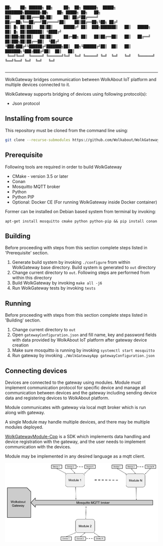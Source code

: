 ```
██╗    ██╗ ██████╗ ██╗     ██╗  ██╗ ██████╗  █████╗ ████████╗███████╗██╗    ██╗ █████╗ ██╗   ██╗
██║    ██║██╔═══██╗██║     ██║ ██╔╝██╔════╝ ██╔══██╗╚══██╔══╝██╔════╝██║    ██║██╔══██╗╚██╗ ██╔╝
██║ █╗ ██║██║   ██║██║     █████╔╝ ██║  ███╗███████║   ██║   █████╗  ██║ █╗ ██║███████║ ╚████╔╝ 
██║███╗██║██║   ██║██║     ██╔═██╗ ██║   ██║██╔══██║   ██║   ██╔══╝  ██║███╗██║██╔══██║  ╚██╔╝  
╚███╔███╔╝╚██████╔╝███████╗██║  ██╗╚██████╔╝██║  ██║   ██║   ███████╗╚███╔███╔╝██║  ██║   ██║   
 ╚══╝╚══╝  ╚═════╝ ╚══════╝╚═╝  ╚═╝ ╚═════╝ ╚═╝  ╚═╝   ╚═╝   ╚══════╝ ╚══╝╚══╝ ╚═╝  ╚═╝   ╚═╝   
                                                                                                  
```
----
WolkGateway bridges communication between WolkAbout IoT platform and multiple devices connected to it.

WolkGateway supports bridging of devices using following protocol(s):

* Json protocol

Installing from source
----------------------

This repository must be cloned from the command line using:
```sh
git clone --recurse-submodules https://github.com/Wolkabout/WolkGateway.git
```

Prerequisite
------

Following tools are required in order to build WolkGateway

* CMake - version 3.5 or later
* Conan
* Mosquitto MQTT broker
* Python
* Python PIP
* Optional: Docker CE (For running WolkGateway inside Docker container)

Former can be installed on Debian based system from terminal by invoking:

`apt-get install mosquitto cmake python python-pip && pip install conan`

Building
------

Before proceeding with steps from this section complete steps listed in 'Prerequisite' section.

1. Generate build system by invoking `./configure` from within WolkGateway base directory.
Build system is generated to `out` directory
2. Change current directory to `out`. Following steps are performed from within this directory
3. Build WolkGateway by invoking `make all -j6`
4. Run WolkGateway tests by invoking `tests`

Running
------

Before proceeding with steps from this section complete steps listed in 'Building' section.

1. Change current directory to `out`
2. Open `gatewayConfiguration.json` and fill name, key and password fields with data provided by WolkAbout IoT platform after gateway device creation
3. Make sure mosquitto is running by invoking `systemctl start mosquitto`
4. Run gateway by invoking `./WolkGatewayApp gatewayConfiguration.json`


Connecting devices
------

Devices are connected to the gateway using modules. Module must implement communication protocol for specific device and manage
all communication between devices and the gateway including sending device data and registering devices to WolkAbout platform.

Module communicates with gateway via local mqtt broker which is run along with gateway.

A single Module may handle multiple devices, and there may be multiple modules deployed.

[WolkGatewayModule-Cpp](https://github.com/Wolkabout/WolkGatewayModule-Cpp) is a SDK which implements data handling and device registration with the gateway,
and the user needs to implement communication with the devices.

Module may be implemented in any desired language as a mqtt client.

<p align="center">
  <img src="gateway_architecture.png" title="Gateway architecture">
</p>
